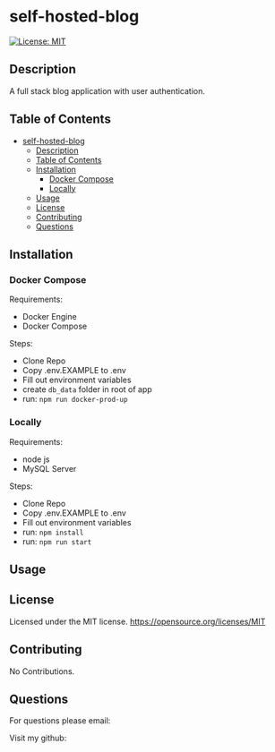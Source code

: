 # self-hosted-blog

[![License: MIT](https://img.shields.io/badge/License-MIT-yellow.svg)](https://opensource.org/licenses/MIT)

## Description

A full stack blog application with user authentication.

## Table of Contents

- [self-hosted-blog](#self-hosted-blog)
  - [Description](#description)
  - [Table of Contents](#table-of-contents)
  - [Installation](#installation)
    - [Docker Compose](#docker-compose)
    - [Locally](#locally)
  - [Usage](#usage)
  - [License](#license)
  - [Contributing](#contributing)
  - [Questions](#questions)

## Installation

### Docker Compose
Requirements:
- Docker Engine
- Docker Compose

Steps:
- Clone Repo
- Copy .env.EXAMPLE to .env
- Fill out environment variables
- create ```db_data``` folder in root of app
- run: ```npm run docker-prod-up```

### Locally

Requirements:
- node js
- MySQL Server

Steps:
- Clone Repo
- Copy .env.EXAMPLE to .env
- Fill out environment variables
- run: ```npm install```
- run: ```npm run start```


## Usage



## License

Licensed under the MIT license.
https://opensource.org/licenses/MIT

## Contributing

No Contributions.

## Questions

For questions please email: 

Visit my github: [](https://www.github.com/)

